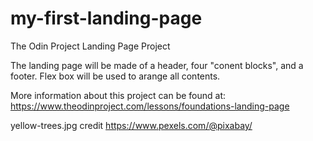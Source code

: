 # my-first-landing-page
The Odin Project Landing Page Project

The landing page will be made of a header, four "conent blocks", and a footer.
Flex box will be used to arange all contents.

More information about this project can be found at:
https://www.theodinproject.com/lessons/foundations-landing-page

yellow-trees.jpg credit https://www.pexels.com/@pixabay/